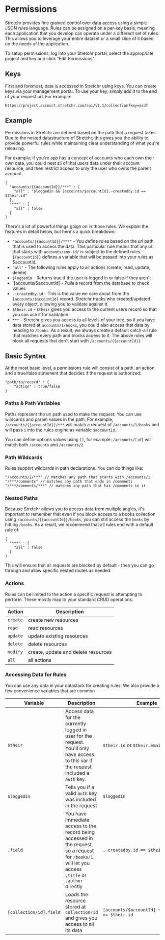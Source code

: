 # Permissions
Stretchr provides fine grained control over data access using a simple JSON rules language.  Rules can be assigned on a per-key basis, meaning each application that you develop can operate under a different set of rules.  This allows you to leverage your entire dataset or a small slice of it based on the needs of the application.

To setup permissions, log into your Stretchr portal, select the appropriate project and key and click "Edit Permissions".

## Keys
First and foremost, data is accessed in Stretchr using keys.  You can create keys via your management portal.  To use your key, simply add it to the end of your request url.  For example:
```
https://project.account.stretchr.com/api/v1.1/collection?key=asdf
```

## Example
Permissions in Stretchr are defined based on the path that a request takes.  Due to the nested datastructure of Stretchr, this gives you the ability to provide powerful rules while maintaining clear understanding of what you're releasing.

For example, if you're app has a concept of accounts who each own their own data, you could nest all of that users data under their account resource, and then restrict access to only the user who owns the parent account.

```
{
  "accounts/{{accountId}}/***" : {
    "all" : "$loggedin && [accounts/$accountId].~createdby.id == $their.id"
  },
  "***" : {
    "all" : false
  }
}
```
There's a lot of powerful things goign on in those rules.  We explain the features in detail below, but here's a quick breakdown:

 * `"accounts/{{acountId}}/***"` - You define rules based on the url path that is used to access the data.  This particular rule means that any url that starts with `accounts/any-id/` is subject to the defined rules. `{{accountId}}` defines a variable that will be passed into your rules as $accountId.
 * `"all"` - The following rules apply to all actions (create, read, update, delete)
 * `$loggedin` - Returns true if the user is logged in or false if they aren't
 * `[accounts/$accountId] - Pulls a record from the database to check values
 * `.~createdby.id` - This is the value we care about from the `[accounts/$accountId]` record.  Stretchr tracks who created/updated every object, allowing you to validate against it.
 * `$their.id` - `$their` gives you access to the current users record so that you can use it for validation
 * `***` - Stretchr gives you access to all levels of your tree, so if you have data stored at `accounts/1/books`, you could also access that data by heading to `/books`.  As a result, we always create a default catch-all rule that matches every path and blocks access to it.  The above rules will block all requests that don't start with `/accounts/{{accountId}}`

## Basic Syntax
At the most basic level, a permissions rule will consist of a path, an action and a true/false statement that decides if the request is authorized:

```
"path/to/record" : {
	"action" : true/false
}
```

### Paths & Path Variables

Paths represent the url path used to make the request.  You can use wildcards and param values in the path.  For example, `/accounts/{{accountId}}/***` will match a request of `/accounts/1/books` and will pass `1` into the rules engine as variable `$accountId`.

You can define options values using `[]`, for example: `/accounts/[id]` will match both `/accounts` and `/accounts/2`

### Path Wildcards
Rules support wildcards in path declarations.  You can do things like:
```
"/accounts/1/***" // Matches any path that starts with /accounts/1
"/***/comments" // matches any path that ends in /comments
"/***/comments/***" // matches any path that has /comments in it
```

### Nested Paths

Because Stretchr allows you to access data from multiple angles, it's important to remember that even if you block access to a books collection using `/accounts/{{accountId}}/books`, you can still access the `books` by hitting `/books`.  As a result, we recommend that all rules end with a default rule of:
```
{
  "***" : {
    "all" : false
  }
}
```
This will ensure that all requests are blocked by default - then you can go through and allow specific nested routes as needed.

### Actions
Rules can be limited to the action a specific request is attempting to perform.  These mostly map to your standard CRUD operations.

| Action | Description |
| --- | --- |
| `create` | create new resources |
| `read` | read resources |
| `update` | update existing resources |
| `delete` | delete resources |
| `modify` | create, update and delete resources |
| `all` | all actions |

### Accessing Data for Rules
You can use any data in your datastack for creating rules.  We also provide a few convenience variables that are common

| Variable | Description | Example |
| --- | --- | --- | 
| `$their` | Access data for the currently logged in user for the request.  You'll only have access to this var if the request included a `auth` key. | `$their.id` or `$their.email` |
| `$loggedin` | Tells you if a valid `auth` key was included in the request | `$loggedin` |
| `.field` | You have immediate access to the record being accessed in the request, so a request for `/books/1` will let you access `.title` or `.author` directly | `.~createdby.id == $their.id` |
| `[collection/id].field` | Loads the resource stored at `collection/id` and gives you access to all its data | `[accounts/$accountId].~createdby.id == $their.id` |


